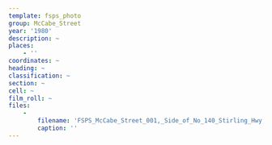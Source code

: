 ```yaml
---
template: fsps_photo
group: McCabe_Street
year: '1980'
description: ~
places:
    - ''
coordinates: ~
heading: ~
classification: ~
section: ~
cell: ~
film_roll: ~
files:
    -
        filename: 'FSPS_McCabe_Street_001,_Side_of_No_140_Stirling_Hwy,_1-1-A,_1980.png'
        caption: ''
---
```

